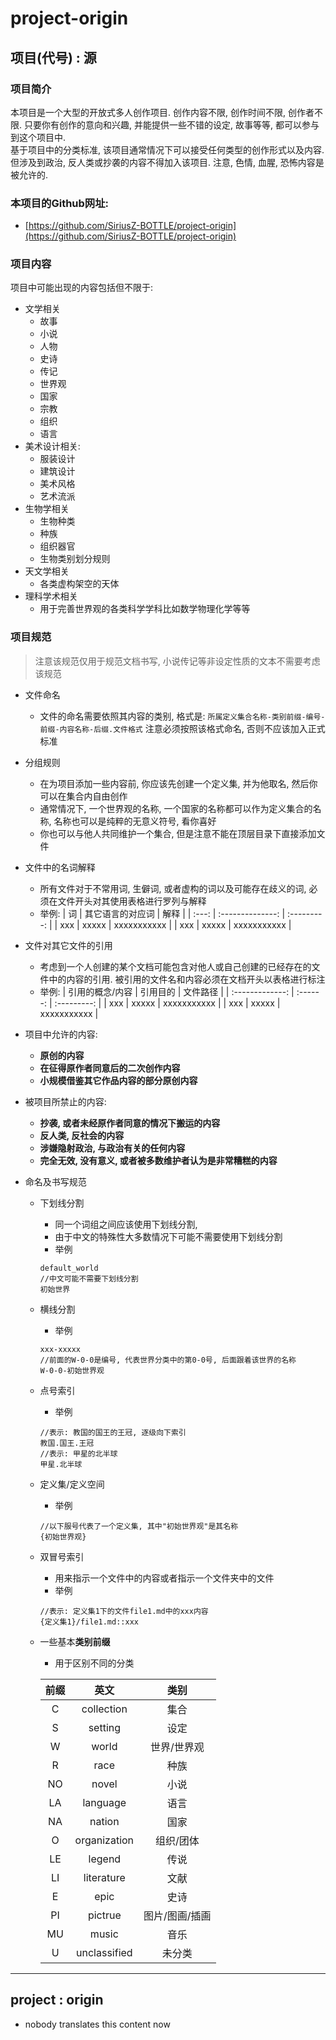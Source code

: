 # project-origin

[^-^]: # (下面是中文版)
## 项目(代号) : 源

### 项目简介
本项目是一个大型的开放式多人创作项目. 创作内容不限, 创作时间不限, 创作者不限. 只要你有创作的意向和兴趣, 并能提供一些不错的设定, 故事等等, 都可以参与到这个项目中.  
基于项目中的分类标准, 该项目通常情况下可以接受任何类型的创作形式以及内容. 但涉及到政治, 反人类或抄袭的内容不得加入该项目. 注意, 色情, 血腥, 恐怖内容是被允许的.

### 本项目的Github网址: 
- [https://github.com/SiriusZ-BOTTLE/project-origin](https://github.com/SiriusZ-BOTTLE/project-origin)

### 项目内容
项目中可能出现的内容包括但不限于: 
- 文学相关
  - 故事
  - 小说
  - 人物
  - 史诗
  - 传记
  - 世界观
  - 国家
  - 宗教
  - 组织
  - 语言
- 美术设计相关:
  - 服装设计
  - 建筑设计
  - 美术风格
  - 艺术流派
- 生物学相关
  - 生物种类
  - 种族
  - 组织器官
  - 生物类别划分规则
- 天文学相关
  - 各类虚构架空的天体
- 理科学术相关
  - 用于完善世界观的各类科学学科比如数学物理化学等等

### 项目规范
> 注意该规范仅用于规范文档书写, 小说传记等非设定性质的文本不需要考虑该规范
- 文件命名
  - 文件的命名需要依照其内容的类别, 格式是: 
  ```所属定义集合名称-类别前缀-编号-前缀-内容名称-后缀.文件格式```
  注意必须按照该格式命名, 否则不应该加入正式标准

- 分组规则
  - 在为项目添加一些内容前, 你应该先创建一个定义集, 并为他取名, 然后你可以在集合内自由创作
  - 通常情况下, 一个世界观的名称, 一个国家的名称都可以作为定义集合的名称, 名称也可以是纯粹的无意义符号, 看你喜好
  - 你也可以与他人共同维护一个集合, 但是注意不能在顶层目录下直接添加文件

- 文件中的名词解释
  - 所有文件对于不常用词, 生僻词, 或者虚构的词以及可能存在歧义的词, 必须在文件开头对其使用表格进行罗列与解释
  - 举例:
    |  词   | 其它语言的对应词 |    解释     |
    | :---: | :--------------: | :---------: |
    |  xxx  |      xxxxx       | xxxxxxxxxxx |
    |  xxx  |      xxxxx       | xxxxxxxxxxx |

- 文件对其它文件的引用
  - 考虑到一个人创建的某个文档可能包含对他人或自己创建的已经存在的文件中的内容的引用. 被引用的文件名和内容必须在文档开头以表格进行标注
  - 举例:
    | 引用的概念/内容 | 引用目的 |  文件路径   |
    | :-------------: | :------: | :---------: |
    |       xxx       |  xxxxx   | xxxxxxxxxxx |
    |       xxx       |  xxxxx   | xxxxxxxxxxx |

- 项目中允许的内容:
  - **原创的内容**
  - **在征得原作者同意后的二次创作内容**
  - **小规模借鉴其它作品内容的部分原创内容**
- 被项目所禁止的内容:
  - **抄袭, 或者未经原作者同意的情况下搬运的内容**
  - **反人类, 反社会的内容**
  - **涉嫌隐射政治, 与政治有关的任何内容**
  - **完全无效, 没有意义, 或者被多数维护者认为是非常糟糕的内容**
- 命名及书写规范
  - 下划线分割
    - 同一个词组之间应该使用下划线分割,
    - 由于中文的特殊性大多数情况下可能不需要使用下划线分割
    - 举例
    ```
    default_world
    //中文可能不需要下划线分割
    初始世界
    ```
  - 横线分割
    - 举例
    ```
    xxx-xxxxx
    //前面的W-0-0是编号, 代表世界分类中的第0-0号, 后面跟着该世界的名称
    W-0-0-初始世界观
    ```
  - 点号索引
    - 举例
    ```
    //表示: 教国的国王的王冠, 逐级向下索引
    教国.国王.王冠
    //表示: 甲星的北半球
    甲星.北半球
    ```
  - 定义集/定义空间
    - 举例
    ```
    //以下服号代表了一个定义集, 其中"初始世界观"是其名称
    {初始世界观}
    ```
  - 双冒号索引
    - 用来指示一个文件中的内容或者指示一个文件夹中的文件
    - 举例
    ```
    //表示: 定义集1下的文件file1.md中的xxx内容
    {定义集1}/file1.md::xxx
    ```
  - 一些基本**类别前缀**
    - 用于区别不同的分类

    | 前缀  |     英文     |      类别      |
    | :---: | :----------: | :------------: |
    |   C   |  collection  |      集合      |
    |   S   |   setting    |      设定      |
    |   W   |    world     |  世界/世界观   |
    |   R   |     race     |      种族      |
    |  NO   |    novel     |      小说      |
    |  LA   |   language   |      语言      |
    |  NA   |    nation    |      国家      |
    |   O   | organization |   组织/团体    |
    |  LE   |    legend    |      传说      |
    |  LI   |  literature  |      文献      |
    |   E   |     epic     |      史诗      |
    |  PI   |   pictrue    | 图片/图画/插画 |
    |  MU   |    music     |      音乐      |
    |   U   | unclassified |     未分类     |
    

---

[0-0]: # (下面是英文版)
## project : origin
- nobody translates this content now




